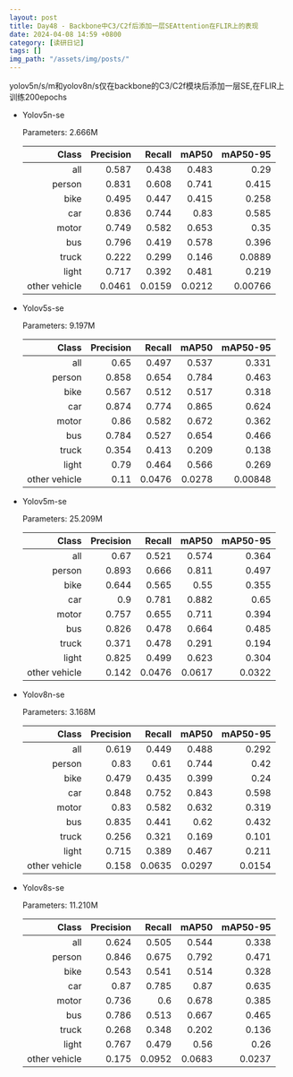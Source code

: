 ```yaml
---
layout: post
title: Day48 - Backbone中C3/C2f后添加一层SEAttention在FLIR上的表现
date: 2024-04-08 14:59 +0800
category: [读研日记]
tags: []
img_path: "/assets/img/posts/"
---
```


yolov5n/s/m和yolov8n/s仅在backbone的C3/C2f模块后添加一层SE,在FLIR上训练200epochs

- Yolov5n-se

    Parameters: 2.666M

    |                Class| Precision|    Recall|     mAP50|  mAP50-95|
    |                 ---:|      ---:|      ---:|      ---:|      ---:|
    |                  all|     0.587|     0.438|     0.483|      0.29|
    |               person|     0.831|     0.608|     0.741|     0.415|
    |                 bike|     0.495|     0.447|     0.415|     0.258|
    |                  car|     0.836|     0.744|      0.83|     0.585|
    |                motor|     0.749|     0.582|     0.653|      0.35|
    |                  bus|     0.796|     0.419|     0.578|     0.396|
    |                truck|     0.222|     0.299|     0.146|    0.0889|
    |                light|     0.717|     0.392|     0.481|     0.219|
    |        other vehicle|    0.0461|    0.0159|    0.0212|   0.00766|

- Yolov5s-se

    Parameters: 9.197M

    |                Class| Precision|    Recall|     mAP50|  mAP50-95|
    |                 ---:|      ---:|      ---:|      ---:|      ---:|
    |                  all|      0.65|     0.497|     0.537|     0.331|
    |               person|     0.858|     0.654|     0.784|     0.463|
    |                 bike|     0.567|     0.512|     0.517|     0.318|
    |                  car|     0.874|     0.774|     0.865|     0.624|
    |                motor|      0.86|     0.582|     0.672|     0.362|
    |                  bus|     0.784|     0.527|     0.654|     0.466|
    |                truck|     0.354|     0.413|     0.209|     0.138|
    |                light|      0.79|     0.464|     0.566|     0.269|
    |        other vehicle|      0.11|    0.0476|    0.0278|   0.00848|

- Yolov5m-se

    Parameters: 25.209M

    |                Class| Precision|    Recall|     mAP50|  mAP50-95|
    |                 ---:|      ---:|      ---:|      ---:|      ---:|
    |                  all|      0.67|     0.521|     0.574|     0.364|
    |               person|     0.893|     0.666|     0.811|     0.497|
    |                 bike|     0.644|     0.565|      0.55|     0.355|
    |                  car|       0.9|     0.781|     0.882|      0.65|
    |                motor|     0.757|     0.655|     0.711|     0.394|
    |                  bus|     0.826|     0.478|     0.664|     0.485|
    |                truck|     0.371|     0.478|     0.291|     0.194|
    |                light|     0.825|     0.499|     0.623|     0.304|
    |        other vehicle|     0.142|    0.0476|    0.0617|    0.0322|

- Yolov8n-se

    Parameters: 3.168M

    |                Class| Precision|    Recall|     mAP50|  mAP50-95|
    |                 ---:|      ---:|      ---:|      ---:|      ---:|
    |                  all|     0.619|     0.449|     0.488|     0.292|
    |               person|      0.83|      0.61|     0.744|      0.42|
    |                 bike|     0.479|     0.435|     0.399|      0.24|
    |                  car|     0.848|     0.752|     0.843|     0.598|
    |                motor|      0.83|     0.582|     0.632|     0.319|
    |                  bus|     0.835|     0.441|      0.62|     0.432|
    |                truck|     0.256|     0.321|     0.169|     0.101|
    |                light|     0.715|     0.389|     0.467|     0.211|
    |        other vehicle|     0.158|    0.0635|    0.0297|    0.0154|

- Yolov8s-se

    Parameters: 11.210M

    |                Class| Precision|    Recall|     mAP50|  mAP50-95|
    |                 ---:|      ---:|      ---:|      ---:|      ---:|
    |                  all|     0.624|     0.505|     0.544|     0.338|
    |               person|     0.846|     0.675|     0.792|     0.471|
    |                 bike|     0.543|     0.541|     0.514|     0.328|
    |                  car|      0.87|     0.785|      0.87|     0.635|
    |                motor|     0.736|       0.6|     0.678|     0.385|
    |                  bus|     0.786|     0.513|     0.667|     0.465|
    |                truck|     0.268|     0.348|     0.202|     0.136|
    |                light|     0.767|     0.479|      0.56|      0.26|
    |        other vehicle|     0.175|    0.0952|    0.0683|    0.0237|
